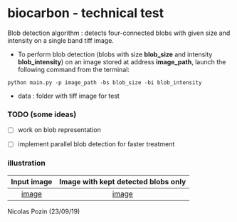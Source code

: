 # biocarbon - technical test

Blob detection algorithm : detects four-connected blobs with given size and intensity on a single band tiff image.

* To perform blob detection (blobs with size **blob_size** and intensity **blob_intensity**) on an image stored at address **image_path**, launch the following command from the terminal:
```
python main.py -p image_path -bs blob_size -bi blob_intensity
```

* data : folder with tiff image for test


### TODO (some ideas)
- [ ] work on blob representation
- [ ] implement parallel blob detection for faster treatment


### illustration 

Input image            |  Image with kept detected blobs only
:-------------------------:|:-------------------------:
[image](data/blobs.tif) |  [image](data/blobs_detected.tif)


Nicolas Pozin (23/09/19)



